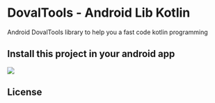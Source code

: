 # DovalTools - Android Lib Kotlin
<p>Android DovalTools library to help you a fast code kotlin programming</p>

## Install this project in your android app
[![](https://jitpack.io/v/dovaldev/DovalTools.svg)](https://jitpack.io/#dovaldev/DovalTools)

## License
